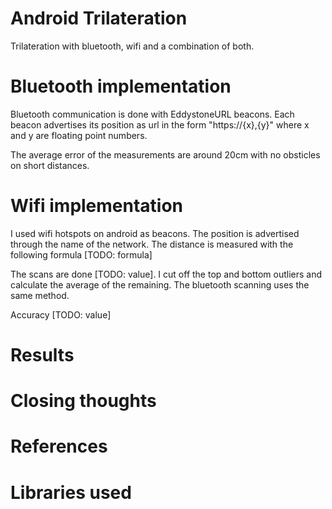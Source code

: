 # Android Trilateration

Trilateration with bluetooth, wifi and a combination of both.

# Bluetooth implementation
Bluetooth communication is done with EddystoneURL beacons. Each beacon advertises its position as url in the form 
"https://{x},{y}" where x and y are floating point numbers.

The average error of the measurements are around 20cm with no obsticles on short distances.

# Wifi implementation
I used wifi hotspots on android as beacons. The position is advertised through the name of the network.
The distance is measured with the following formula [TODO: formula]

The scans are done [TODO: value]. I cut off the top and bottom outliers and calculate the average of the remaining. The bluetooth scanning uses the same method.

Accuracy [TODO: value]

# Results

# Closing thoughts

# References

# Libraries used
